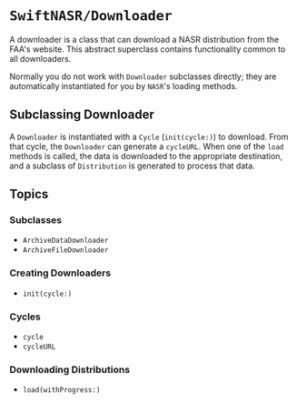 # ``SwiftNASR/Downloader``

A downloader is a class that can download a NASR distribution from the FAA's
website. This abstract superclass contains functionality common to all
downloaders.

Normally you do not work with `Downloader` subclasses directly; they are
automatically instantiated for you by ``NASR``'s loading methods.

## Subclassing Downloader

A `Downloader` is instantiated with a ``Cycle`` (``init(cycle:)``) to download.
From that cycle, the `Downloader` can generate a ``cycleURL``. When one of the
`load` methods is called, the data is downloaded to the appropriate destination,
and a subclass of ``Distribution`` is generated to process that data.

## Topics

### Subclasses

- ``ArchiveDataDownloader``
- ``ArchiveFileDownloader``

### Creating Downloaders

- ``init(cycle:)``

### Cycles

- ``cycle``
- ``cycleURL``

### Downloading Distributions

- ``load(withProgress:)``
